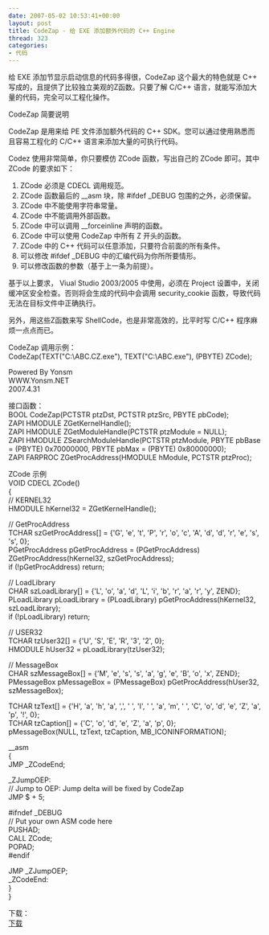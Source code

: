 ```yaml
---
date: 2007-05-02 10:53:41+00:00
layout: post
title: CodeZap - 给 EXE 添加额外代码的 C++ Engine
thread: 323
categories:
- 代码
---
```


给 EXE 添加节显示启动信息的代码多得很，CodeZap 这个最大的特色就是 C++ 写成的，且提供了比较独立美观的Z函数。只要了解 C/C++ 语言，就能写添加大量的代码，完全可以工程化操作。  
  
CodeZap 简要说明  
  
CodeZap 是用来给 PE 文件添加额外代码的 C++ SDK。您可以通过使用熟悉而且容易工程化的 C/C++ 语言来添加大量的可执行代码。  
  
Codez 使用非常简单，你只要模仿 ZCode 函数，写出自己的 ZCode 即可。其中 ZCode 的要求如下：  
  
1. ZCode 必须是 CDECL 调用规范。  
2. ZCode 函数最后的 __asm 块，除 #ifdef _DEBUG 包围的之外，必须保留。  
3. ZCode 中不能使用字符串常量。  
4. ZCode 中不能调用外部函数。  
5. ZCode 中可以调用 __forceinline 声明的函数。  
6. ZCode 中可以使用 CodeZap 中所有 Z 开头的函数。  
7. ZCode 中的 C++ 代码可以任意添加，只要符合前面的所有条件。  
8. 可以修改  #ifdef _DEBUG 中的汇编代码为你所所要情形。  
9. 可以修改函数的参数（基于上一条为前提）。  
  
  
基于以上要求， Viual Studio 2003/2005 中使用，必须在 Project 设置中，关闭缓冲区安全检查。否则将会生成的代码中会调用 security_cookie 函数，导致代码无法在目标文件中正确执行。  
  
另外，用这些Z函数来写 ShellCode，也是非常高效的，比平时写 C/C++ 程序麻烦一点点而已。  
  
CodeZap 调用示例：  
CodeZap(TEXT("C:\\ABC.CZ.exe"), TEXT("C:\\ABC.exe"), (PBYTE) ZCode);  
  
Powered By Yonsm  
WWW.Yonsm.NET  
2007.4.31   
  
接口函数：  
BOOL CodeZap(PCTSTR ptzDst, PCTSTR ptzSrc, PBYTE pbCode);  
ZAPI HMODULE ZGetKernelHandle();  
ZAPI HMODULE ZGetModuleHandle(PCTSTR ptzModule = NULL);  
ZAPI HMODULE ZSearchModuleHandle(PCTSTR ptzModule, PBYTE pbBase = (PBYTE) 0x70000000, PBYTE pbMax = (PBYTE) 0x80000000);  
ZAPI FARPROC ZGetProcAddress(HMODULE hModule, PCTSTR ptzProc);  
  
<!-- more -->  
  
ZCode 示例  
VOID CDECL ZCode()  
{  
 // KERNEL32  
 HMODULE hKernel32 = ZGetKernelHandle();  
  
 // GetProcAddress  
 TCHAR szGetProcAddress[] = {'G', 'e', 't', 'P', 'r', 'o', 'c', 'A', 'd', 'd', 'r', 'e', 's', 's', 0};  
 PGetProcAddress pGetProcAddress = (PGetProcAddress) ZGetProcAddress(hKernel32, szGetProcAddress);  
 if (!pGetProcAddress) return;  
  
 // LoadLibrary  
 CHAR szLoadLibrary[] = {'L', 'o', 'a', 'd', 'L', 'i', 'b', 'r', 'a', 'r', 'y', ZEND};  
 PLoadLibrary pLoadLibrary = (PLoadLibrary) pGetProcAddress(hKernel32, szLoadLibrary);  
 if (!pLoadLibrary) return;  
  
 // USER32  
 TCHAR tzUser32[] = {'U', 'S', 'E', 'R', '3', '2', 0};  
 HMODULE hUser32 = pLoadLibrary(tzUser32);  
  
 // MessageBox  
 CHAR szMessageBox[] = {'M', 'e', 's', 's', 'a', 'g', 'e', 'B', 'o', 'x', ZEND};  
 PMessageBox pMessageBox = (PMessageBox) pGetProcAddress(hUser32, szMessageBox);  
  
 TCHAR tzText[] = {'H', 'a', 'h', 'a', ',', ' ', 'I', ' ', 'a', 'm', ' ', 'C', 'o', 'd', 'e', 'Z', 'a', 'p', '!', 0};  
 TCHAR tzCaption[] = {'C', 'o', 'd', 'e', 'Z', 'a', 'p', 0};  
 pMessageBox(NULL, tzText, tzCaption, MB_ICONINFORMATION);  
  
 __asm  
 {  
   JMP    _ZCodeEnd;  
  
_ZJumpOEP:  
   // Jump to OEP: Jump delta will be fixed by CodeZap  
   JMP    $ + 5;  
  
#ifndef _DEBUG  
   // Put your own ASM code here  
   PUSHAD;  
   CALL  ZCode;  
   POPAD;  
#endif  
  
   JMP    _ZJumpOEP;  
_ZCodeEnd:  
 }  
}  
  
  
  
下载：  
[下载](/assets/CodeZap.rar) 

